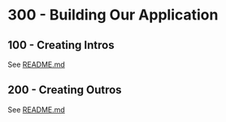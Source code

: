 # 300 - Building Our Application

## 100 - Creating Intros

See [README.md](./100/README.md)

## 200 - Creating Outros

See [README.md](./200/README.md)
